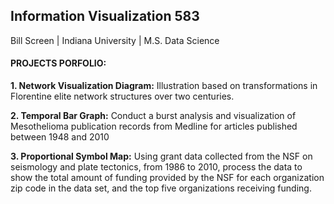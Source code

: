 ## Information Visualization 583

Bill Screen | Indiana University | M.S. Data Science

#### PROJECTS PORFOLIO: 

**1. Network Visualization Diagram:** Illustration based on transformations in Florentine elite network structures over two centuries.

**2. Temporal Bar Graph:** Conduct a burst analysis and visualization of Mesothelioma publication records from Medline for articles published between 1948 and 2010

**3. Proportional Symbol Map:** Using grant data collected from the NSF on seismology and plate tectonics, from 1986 to 2010, process the data to show the total amount of funding provided by the NSF for each organization zip code in the data set, and the top five organizations receiving funding.
